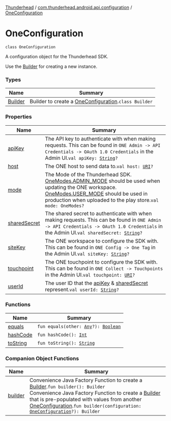 [Thunderhead](../../index.md) / [com.thunderhead.android.api.configuration](../index.md) / [OneConfiguration](./index.md)

# OneConfiguration

`class OneConfiguration`

A configuration object for the Thunderhead SDK.

Use the [Builder](-builder/index.md) for creating a new instance.

### Types

| Name | Summary |
|---|---|
| [Builder](-builder/index.md) | Builder to create a [OneConfiguration](./index.md).`class Builder` |

### Properties

| Name | Summary |
|---|---|
| [apiKey](api-key.md) | The API key to authenticate with when making requests. This can be found in `ONE Admin -> API Credentials -> OAuth 1.0 Credentials` in the Admin UI.`val apiKey: `[`String`](https://kotlinlang.org/api/latest/jvm/stdlib/kotlin/-string/index.html)`?` |
| [host](host.md) | The ONE host to send data to.`val host: `[`URI`](https://docs.oracle.com/javase/6/docs/api/java/net/URI.html)`?` |
| [mode](mode.md) | The Mode of the Thunderhead SDK. [OneModes.ADMIN_MODE](#) should be used when updating the ONE workspace. [OneModes.USER_MODE](#) should be used in production when uploaded to the play store.`val mode: OneModes?` |
| [sharedSecret](shared-secret.md) | The shared secret to authenticate with when making requests. This can be found in `ONE Admin -> API Credentials -> OAuth 1.0 Credentials` in the Admin UI.`val sharedSecret: `[`String`](https://kotlinlang.org/api/latest/jvm/stdlib/kotlin/-string/index.html)`?` |
| [siteKey](site-key.md) | The ONE workspace to configure the SDK with. This can be found in `ONE Config -> One Tag` in the Admin UI.`val siteKey: `[`String`](https://kotlinlang.org/api/latest/jvm/stdlib/kotlin/-string/index.html)`?` |
| [touchpoint](touchpoint.md) | The ONE touchpoint to configure the SDK with. This can be found in `ONE Collect -> Touchpoints` in the Admin UI.`val touchpoint: `[`URI`](https://docs.oracle.com/javase/6/docs/api/java/net/URI.html)`?` |
| [userId](user-id.md) | The user ID that the [apiKey](api-key.md) &amp; [sharedSecret](shared-secret.md) represent.`val userId: `[`String`](https://kotlinlang.org/api/latest/jvm/stdlib/kotlin/-string/index.html)`?` |

### Functions

| Name | Summary |
|---|---|
| [equals](equals.md) | `fun equals(other: `[`Any`](https://kotlinlang.org/api/latest/jvm/stdlib/kotlin/-any/index.html)`?): `[`Boolean`](https://kotlinlang.org/api/latest/jvm/stdlib/kotlin/-boolean/index.html) |
| [hashCode](hash-code.md) | `fun hashCode(): `[`Int`](https://kotlinlang.org/api/latest/jvm/stdlib/kotlin/-int/index.html) |
| [toString](to-string.md) | `fun toString(): `[`String`](https://kotlinlang.org/api/latest/jvm/stdlib/kotlin/-string/index.html) |

### Companion Object Functions

| Name | Summary |
|---|---|
| [builder](builder.md) | Convenience Java Factory Function to create a [Builder](-builder/index.md).`fun builder(): Builder`<br>Convenience Java Factory Function to create a [Builder](-builder/index.md) that is pre-populated with values from another [OneConfiguration](./index.md).`fun builder(configuration: `[`OneConfiguration`](./index.md)`?): Builder` |
